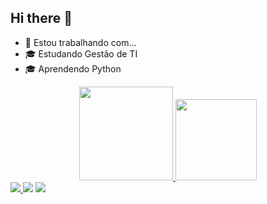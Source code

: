 ## Hi there 👋
- 🔭 Estou trabalhando com...
- 🎓 Estudando Gestão de TI
- 🎓 Aprendendo Python

<div align="center">
  <a href="https://github.com/LucasOliveira1301">
  <img height="150em" src="https://github-readme-stats.vercel.app/api?username=LucasOliveira1301&show_icons=true&theme=dark&include_all_commits=true&count_private=true"/>
  <img height="130em" src="https://github-readme-stats.vercel.app/api/top-langs/?username=LucasOliveira1301&layout=compact&langs_count=7&theme=dark"/>
</div>
  
<div>
   <img src="https://img.shields.io/badge/Python-3776AB?style=for-the-badge&logo=python&logoColor=white"target="_blank">
   <a href="mailto:oliveira.vieira1301@gmail.com" target="_blank"><img src="https://img.shields.io/badge/Gmail-D14836?style=for-the-badge&logo=gmail&logoColor=white"target="_blank"></a>
   <a href="https://wa.me/5511934924789" target="_blank"><img src= "https://img.shields.io/badge/WhatsApp-25D366?style=for-the-badge&logo=whatsapp&logoColor=white">
</div>
  
